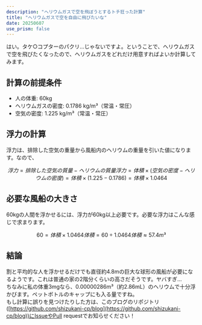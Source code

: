 ```yaml
---
description: "ヘリウムガスで空を飛ぼうとするトチ狂った計算"
title: "ヘリウムガスで空を自由に飛びたいな"
date: 20250607
use_prism: false
---
```

はい。タケ○コプターのパクリ…じゃないですよ。ということで、ヘリウムガスで空を飛びたくなったので、ヘリウムガスをどれだけ用意すればよいか計算してみます。
## 計算の前提条件
- 人の体重: 60kg  
- ヘリウムガスの密度: 0.1786 kg/m³（常温・常圧）  
- 空気の密度: 1.225 kg/m³（常温・常圧）  
## 浮力の計算
浮力は、排除した空気の重量から風船内のヘリウムの重量を引いた値になります。なので、
```math
浮力 = 排除した空気の質量 - ヘリウムの質量
浮力 = 体積 × (空気の密度 - ヘリウムの密度)
     = 体積 × (1.225 - 0.1786)
     = 体積 × 1.0464
```
## 必要な風船の大きさ
60kgの人間を浮かせるには、浮力が60kg以上必要です。必要な浮力はこんな感じで求まります。
```math
60 = 体積 × 1.0464
体積 = 60 ÷ 1.0464
体積 ≈ 57.4 m³
```
## 結論
割と平均的な人を浮かせるだけでも直径約4.8mの巨大な球形の風船が必要になるようです。これは普通の家の2階分くらいの高さだそうです。ヤバすぎ…  
ちなみに私の体重3mgなら、0.00000286m³（約2.86mL）のヘリウムで十分浮かびます。ペットボトルのキャップにも入る量ですね。  
もし計算に誤りを見つけたりした方は、このブログのリポジトリ([https://github.com/shizukani-cp/blog](https://github.com/shizukani-cp/blog))にIssueやPull requestでお知らせください！
